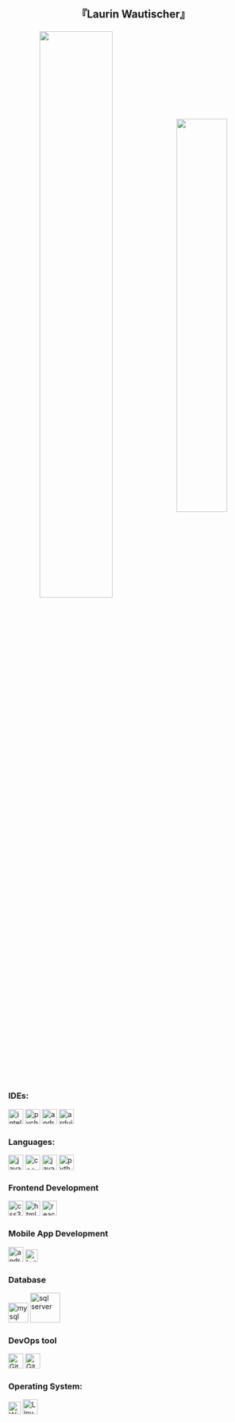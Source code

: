 ## <p align="center">『Laurin Wautischer』</p>

<p align="center">
  <img width="54%" align="center" src="https://github-readme-stats.vercel.app/api?username=wautischer&show_icons=true&theme=radical">
    <img width="45%" align="center" src="https://github-readme-stats.vercel.app/api/top-langs/?username=wautischer&theme=dark&hide_border=true&layout=compact">
</p>

### IDEs:
<img src="https://static-00.iconduck.com/assets.00/intellij-idea-icon-2048x2026-pt4psh5t.png" alt="intellij" width="auto" height="30">
<img src="https://github.com/wautischer/wautischer/assets/78680534/d6f50e5d-d726-4d86-91a5-e168993579d5" alt="pycharm" width="auto" height="30">
<img src="https://upload.wikimedia.org/wikipedia/commons/thumb/9/92/Android_Studio_Trademark.svg/2560px-Android_Studio_Trademark.svg.png" alt="android studio" width="auto" height="30">
<img src="https://upload.wikimedia.org/wikipedia/commons/thumb/8/87/Arduino_Logo.svg/2560px-Arduino_Logo.svg.png" alt="arduino ide" width="auto" height="30">

### Languages:
<img src="https://brandslogos.com/wp-content/uploads/images/large/java-logo-1.png" alt="java" width="auto" height="30">
<img src="https://upload.wikimedia.org/wikipedia/commons/3/32/C%2B%2B_logo.png" alt="c++" width="auto" height="30">
<img src="https://upload.wikimedia.org/wikipedia/commons/thumb/6/6a/JavaScript-logo.png/800px-JavaScript-logo.png" alt="javascript" width="auto" height="30">
<img src="https://www.python.org/static/community_logos/python-logo-generic.svg" alt="python" width="auto" height="30">

### Frontend Development
<img src="https://cdn.freebiesupply.com/logos/large/2x/css3-logo-png-transparent.png" alt="css3" width="auto" height="30">
<img src="https://cdn.icon-icons.com/icons2/2699/PNG/512/w_html_logo_icon_170241.png" alt="html5" width="auto" height="30">
<img src="https://cdn1.iconfinder.com/data/icons/programing-development-8/24/react_logo-512.png" alt="react Ubuntu" width="auto" height="30">

### Mobile App Development
<img src="https://upload.wikimedia.org/wikipedia/commons/thumb/6/64/Android_logo_2019_%28stacked%29.svg/2346px-Android_logo_2019_%28stacked%29.svg.png" alt="android studio" width="auto" height="30">
<img src="https://kotlinlang.org/docs/images/kotlin-logo.png" alt="kotlin" width="auto" height="25">

### Database
<img src="https://www.freepnglogos.com/uploads/logo-mysql-png/logo-mysql-mysql-and-moodle-elearningworld-5.png" alt="mysql" width="auto" height="40">
<img src="https://logonoid.com/images/sql-server-logo.png" alt="sql server" width="auto" height="60">

### DevOps tool
<img src="https://img.shields.io/badge/git-%23F05033.svg?style=for-the-badge&logo=git&logoColor=white" alt="Git" width="auto" height="30">
<img src="https://img.shields.io/badge/github-%23121011.svg?style=for-the-badge&logo=github&logoColor=white" alt="Github" width="auto" height="30">

### Operating System:
<img src="https://upload.wikimedia.org/wikipedia/commons/thumb/e/e6/Windows_11_logo.svg/2560px-Windows_11_logo.svg.png" alt="Windows" width="auto" height="25">
<img src="https://cdn.worldvectorlogo.com/logos/ubuntu-1.svg" alt="Linux Ubuntu" width="auto" height="30">




